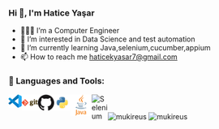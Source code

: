 ### Hi 👋, I'm Hatice Yaşar
- 👩🏻‍🎓 I’m a Computer Engineer
- 👀 I’m interested in Data Science and  test automation
- 🌱 I’m currently learning Java,selenium,cucumber,appium
- 📫 How to reach me haticekyasar7@gmail.com




### 🔧 Languages and Tools:

[<img align="left" alt="Visual Studio Code" width="26px" src="https://raw.githubusercontent.com/github/explore/80688e429a7d4ef2fca1e82350fe8e3517d3494d/topics/visual-studio-code/visual-studio-code.png" />][vsCode]
[<img align="left" alt="Git" width="32px" src="https://raw.githubusercontent.com/github/explore/80688e429a7d4ef2fca1e82350fe8e3517d3494d/topics/git/git.png" />][git]
[<img align="left" alt="GitHub" width="32px" src="https://raw.githubusercontent.com/github/explore/78df643247d429f6cc873026c0622819ad797942/topics/github/github.png" />][github]
[<img align="left" alt="Python" width="32px" src="https://raw.githubusercontent.com/github/explore/cebd63002168a05a6a642f309227eefeccd92950/topics/python/python.png" />][python]
[<img align="left" alt="Java" width="42px" src="https://raw.githubusercontent.com/github/explore/cebd63002168a05a6a642f309227eefeccd92950/topics/java/java.png" />][java]

[<img align="left" alt="Selenium" width="32px" src="https://raw.githubusercontent.com/github/explore/cebd63002168a05a6a642f309227eefeccd92950/topics/selenium
  /selenium.png" />][selenium]



<br />


[vsCode]: https://code.visualstudio.com/
[git]: https://git-scm.com/
[github]: https://github.com/haticeyasar
[python]: https://www.python.org/
[java]: https://www.java.com/tr/
[selenium]:https://www.selenium.dev/




<br />

<img height="180em" align="center" src="https://github-readme-stats.vercel.app/api?username=haticeyasar&show_icons=true&locale=en&theme=algolia&include_all_commits=true&count_private=true" alt="mukireus"/>


<img height="180em" align="center" src="https://github-readme-stats.vercel.app/api/top-langs?username=haticeyasar&show_icons=true&locale=en&layout=compact&langs_count=8&theme=algolia" alt="mukireus"/>


